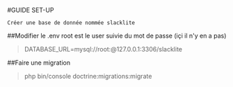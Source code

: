 #GUIDE SET-UP

    Créer une base de donnée nommée slacklite
    
##Modifier le .env
root est le user suivie du mot de passe (içi il n'y en a pas)
>   DATABASE_URL=mysql://root:@127.0.0.1:3306/slacklite
    

##Faire une migration
>   php bin/console doctrine:migrations:migrate


